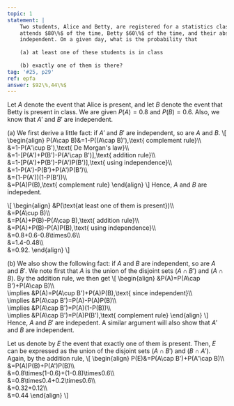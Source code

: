 ```yaml
---
topic: 1
statement: |
    Two students, Alice and Betty, are registered for a statistics class. Alice
    attends $80\%$ of the time, Betty $60\%$ of the time, and their absences are
    independent. On a given day, what is the probability that 
    
    (a) at least one of these students is in class
    
    (b) exactly one of them is there?
tag: '#25, p29'
ref: epfa 
answer: $92\%,44\%$
---
```

Let $A$ denote the event that Alice is present, and let $B$ denote the event that Betty is present in class. We are given $P(A)=0.8$ and $P(B)=0.6$. Also, we know that $A'$ and $B'$ are independent.

(a) We first derive a little fact: if $A'$ and $B'$ are independent, so are $A$ and $B$.
\\[
\begin{align}
P(A\cap B)&=1-P((A\cap B)'),\text{ complement rule}\\\\\
&=1-P(A'\cup B'),\text{ De Morgan's law}\\\\\
&=1-[P(A')+P(B')-P(A'\cap B')],\text{ addition rule}\\\\\
&=1-[P(A')+P(B')-P(A')P(B')],\text{ using independence}\\\\\
&=1-P(A')-P(B')+P(A')P(B')\\\\\
&=(1-P(A'))(1-P(B'))\\\\\
&=P(A)P(B),\text{ complement rule}
\end{align}
\\]
Hence, $A$ and $B$ are indepedent.

\\[
    \begin{align}
    &P(\text{at least one of them is present})\\\\\
    &=P(A\cup B)\\\\\
    &=P(A)+P(B)-P(A\cap B),\text{ addition rule}\\\\\
    &=P(A)+P(B)-P(A)P(B),\text{ using independence}\\\\\
    &=0.8+0.6-0.8\times0.6\\\\\
    &=1.4-0.48\\\\\
    &=0.92.
    \end{align}
\\]

(b) 
We also show the following fact: if $A$ and $B$ are independent, so are $A$ and $B'$. We note first that $A$ is the union of the disjoint sets $(A\cap B')$ and $(A\cap B)$. By the addition rule, we then get
\\[
\begin{align}
&P(A)=P(A\cap B')+P(A\cap B)\\\\\
\implies &P(A)=P(A\cup B')+P(A)P(B),\text{ since independent}\\\\\
\implies &P(A\cap B')=P(A)-P(A)P(B)\\\\\
\implies &P(A\cap B')=P(A)(1-P(B))\\\\\
\implies &P(A\cap B')=P(A)P(B'),\text{ complement rule}
\end{align}
\\]
Hence, $A$ and $B'$ are indepedent. A similar argument will also show that $A'$ and $B$ are independent.

Let us denote by $E$ the event that exactly one of them is present. Then, $E$
can be expressed as the union of the disjoint sets $(A\cap B')$ and $(B\cap A')$. Again, by 
the addition rule,
\\[
\begin{align}
P(E)&=P(A\cap B')+P(A'\cap B)\\\\\
&=P(A)P(B)+P(A')P(B)\\\\\
&=0.8\times(1-0.6)+(1-0.8)\times0.6\\\\\
&=0.8\times0.4+0.2\times0.6\\\\\
&=0.32+0.12\\\\\
&=0.44
\end{align}
\\]
